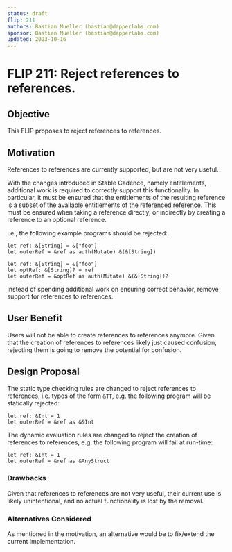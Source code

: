 ```yaml
---
status: draft
flip: 211
authors: Bastian Mueller (bastian@dapperlabs.com)
sponsor: Bastian Mueller (bastian@dapperlabs.com)
updated: 2023-10-16
---
```


# FLIP 211: Reject references to references.

## Objective

This FLIP proposes to reject references to references.

## Motivation

References to references are currently supported, but are not very useful.

With the changes introduced in Stable Cadence, namely entitlements, additional work is required to correctly support this functionality.
In particular, it must be ensured that the entitlements of the resulting reference is a subset of the available entitlements of the referenced reference.
This must be ensured when taking a reference directly, or indirectly by creating a reference to an optional reference.

i.e., the following example programs should be rejected:

```cadence
let ref: &[String] = &["foo"]
let outerRef = &ref as auth(Mutate) &(&[String])
```

```cadence
let ref: &[String] = &["foo"]
let optRef: &[String]? = ref
let outerRef = &optRef as auth(Mutate) &(&[String])?
```

Instead of spending additional work on ensuring correct behavior, remove support for references to references.

## User Benefit

Users will not be able to create references to references anymore.
Given that the creation of references to references likely just caused confusion, rejecting them is going to remove the potential for confusion.

## Design Proposal

The static type checking rules are changed to reject references to references, i.e. types of the form `&TT`,
e.g. the following program will be statically rejected:

```cadence
let ref: &Int = 1
let outerRef = &ref as &&Int
```

The dynamic evaluation rules are changed to reject the creation of references to references,
e.g. the following program will fail at run-time:

```cadence
let ref: &Int = 1
let outerRef = &ref as &AnyStruct
```

### Drawbacks

Given that references to references are not very useful, their current use is likely unintentional, and no actual functionality is lost by the removal.

### Alternatives Considered

As mentioned in the motivation, an alternative would be to fix/extend the current implementation.
